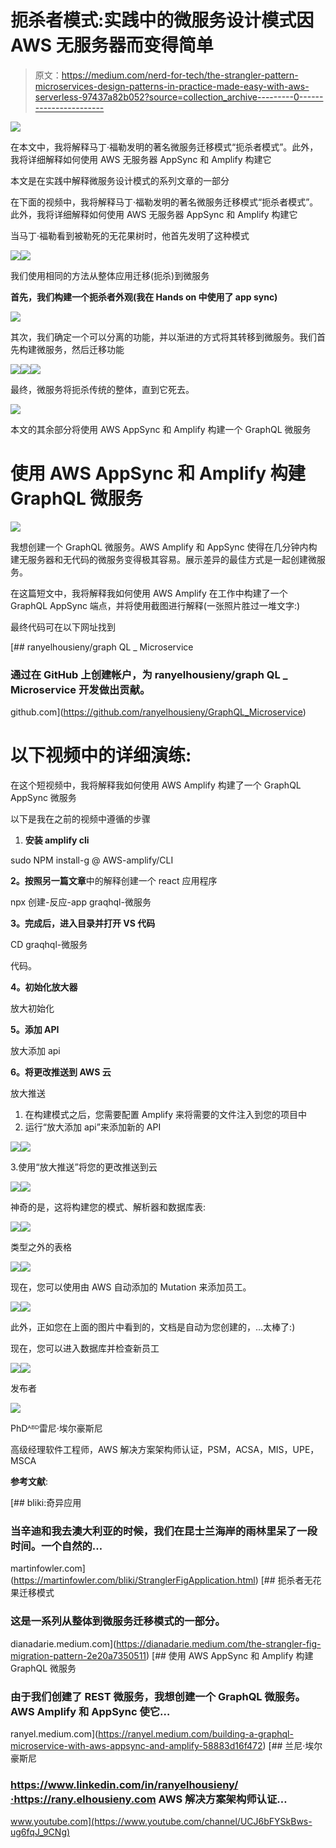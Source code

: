 # 扼杀者模式:实践中的微服务设计模式因 AWS 无服务器而变得简单

> 原文：<https://medium.com/nerd-for-tech/the-strangler-pattern-microservices-design-patterns-in-practice-made-easy-with-aws-serverless-97437a82b052?source=collection_archive---------0----------------------->

![](img/47fa6e6638f589e252a0c5b839e71e34.png)

在本文中，我将解释马丁·福勒发明的著名微服务迁移模式“扼杀者模式”。此外，我将详细解释如何使用 AWS 无服务器 AppSync 和 Amplify 构建它

本文是在实践中解释微服务设计模式的系列文章的一部分

在下面的视频中，我将解释马丁·福勒发明的著名微服务迁移模式“扼杀者模式”。此外，我将详细解释如何使用 AWS 无服务器 AppSync 和 Amplify 构建它

当马丁·福勒看到被勒死的无花果树时，他首先发明了这种模式

![](img/c0d02b474abafcbcba3dcce5ead354c0.png)![](img/fd9ae240c5b23ca92f678cc32e95664e.png)

我们使用相同的方法从整体应用迁移(扼杀)到微服务

**首先，我们构建一个扼杀者外观(我在 Hands on 中使用了 app sync)**

![](img/15d869ee88e5d6f4505ba933622ac536.png)

其次，我们确定一个可以分离的功能，并以渐进的方式将其转移到微服务。我们首先构建微服务，然后迁移功能

![](img/1f68e5ab86f547d4993a678481b96a55.png)![](img/a3672ccba4c09f9d1c9eac48d2fc6f1b.png)![](img/3ce511203a5fd105d5d7f6e5dd35102c.png)

最终，微服务将扼杀传统的整体，直到它死去。

![](img/05c3eb88ed5a044831dac22daded183b.png)

本文的其余部分将使用 AWS AppSync 和 Amplify 构建一个 GraphQL 微服务

# 使用 AWS AppSync 和 Amplify 构建 GraphQL 微服务

![](img/7553429d84d2eb1c5e3d090f7ec09950.png)

我想创建一个 GraphQL 微服务。AWS Amplify 和 AppSync 使得在几分钟内构建无服务器和无代码的微服务变得极其容易。展示差异的最佳方式是一起创建微服务。

在这篇短文中，我将解释我如何使用 AWS Amplify 在工作中构建了一个 GraphQL AppSync 端点，并将使用截图进行解释(一张照片胜过一堆文字:)

最终代码可在以下网址找到

[](https://github.com/ranyelhousieny/GraphQL_Microservice) [## ranyelhousieny/graph QL _ Microservice

### 通过在 GitHub 上创建帐户，为 ranyelhousieny/graph QL _ Microservice 开发做出贡献。

github.com](https://github.com/ranyelhousieny/GraphQL_Microservice) 

# 以下视频中的详细演练:

在这个短视频中，我将解释我如何使用 AWS Amplify 构建了一个 GraphQL AppSync 微服务

以下是我在之前的视频中遵循的步骤

1.  **安装 amplify cli**

sudo NPM install-g @ AWS-amplify/CLI

**2。按照另一篇文章**中的解释创建一个 react 应用程序

npx 创建-反应-app graqhql-微服务

**3。完成后，进入目录并打开 VS 代码**

CD graqhql-微服务

代码。

**4。初始化放大器**

放大初始化

**5。添加 API**

放大添加 api

**6。将更改推送到 AWS 云**

放大推送

1.  在构建模式之后，您需要配置 Amplify 来将需要的文件注入到您的项目中
2.  运行“放大添加 api”来添加新的 API

![](img/5da1a46e96b6eeb942a2e44164d863b4.png)![](img/d1fbc73fd867f7cfa33e702b48c389de.png)

3.使用“放大推送”将您的更改推送到云

![](img/58a8e6afde0fe17b346a1aee182598ed.png)![](img/8f1049349c623395288fd8bca07a2b65.png)

神奇的是，这将构建您的模式、解析器和数据库表:

![](img/14153f5d64a6eb836376bfcf33f1dab1.png)![](img/97cf62fe438207388d57f6fcdc610f5c.png)

类型之外的表格

![](img/a72c6044bcd2fe459c99bb350d2ed5ff.png)![](img/977e30099bcc959cfc4c95a78f3a1d3d.png)

现在，您可以使用由 AWS 自动添加的 Mutation 来添加员工。

![](img/1a1fea0e83f5aa2d3bc239811dce12c0.png)![](img/5293699146bb4cdbd4b20c504b7c9f32.png)

此外，正如您在上面的图片中看到的，文档是自动为您创建的，…太棒了:)

现在，您可以进入数据库并检查新员工

![](img/1642ba3abbc2ff08408841337886ea71.png)![](img/c3b9b11a6d3f2c0dc6bf0eb2f2ed4e7e.png)

发布者

![](img/8feb119314122271b22b17ad82b6bb86.png)

PhDᴬᴮᴰ雷尼·埃尔豪斯尼

高级经理软件工程师，AWS 解决方案架构师认证，PSM，ACSA，MIS，UPE，MSCA

**参考文献**:

[](https://martinfowler.com/bliki/StranglerFigApplication.html) [## bliki:奇异应用

### 当辛迪和我去澳大利亚的时候，我们在昆士兰海岸的雨林里呆了一段时间。一个自然的…

martinfowler.com](https://martinfowler.com/bliki/StranglerFigApplication.html) [](https://dianadarie.medium.com/the-strangler-fig-migration-pattern-2e20a7350511) [## 扼杀者无花果迁移模式

### 这是一系列从整体到微服务迁移模式的一部分。

dianadarie.medium.com](https://dianadarie.medium.com/the-strangler-fig-migration-pattern-2e20a7350511) [](https://ranyel.medium.com/building-a-graphql-microservice-with-aws-appsync-and-amplify-58883d16f472) [## 使用 AWS AppSync 和 Amplify 构建 GraphQL 微服务

### 由于我们创建了 REST 微服务，我想创建一个 GraphQL 微服务。AWS Amplify 和 AppSync 使它…

ranyel.medium.com](https://ranyel.medium.com/building-a-graphql-microservice-with-aws-appsync-and-amplify-58883d16f472) [](https://www.youtube.com/channel/UCJ6bFYSkBws-ug6fqJ_9CNg) [## 兰尼·埃尔豪斯尼

### https://www.linkedin.com/in/ranyelhousieny/·https://rany.elhousieny.com AWS 解决方案架构师认证…

www.youtube.com](https://www.youtube.com/channel/UCJ6bFYSkBws-ug6fqJ_9CNg)